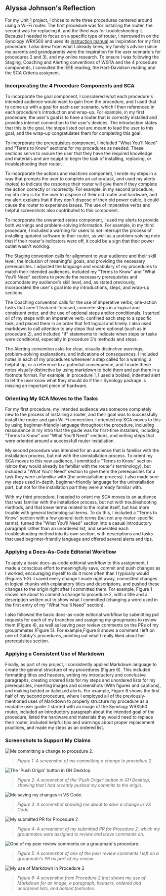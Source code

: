 ## Alyssa Johnson's Reflection 

For my Unit 1 project, I chose to write three procedures centered around using a Wi-Fi router. The first procedure was for installing the router, the second was for replacing it, and the third was for troubleshooting it. Because I needed to focus on a specific type of router, I narrowed in on the Synology WRX560 and used its [instruction manual](https://kb.synology.com/en-us/HIGs/WRX560_HIG/1) as inspiration for my first procedure. I also drew from what I already knew, my family's advice (since my parents and grandparents were the inspiration for the user scenario's for procedures 2 and 3), and my online research. To ensure I was following the Staging, Coaching and Alerting conventions of WGTA and the 4 procedure components, I consulted the IEEE reading, the Hart-Davidson reading and the SCA Criteria assignent. 

### Incorporating the 4 Procedure Components and SCA

To incorporate the goal component, I considered what each procedure's intended audience would want to gain from the procedure, and I used that to come up with a goal for each user scenario, which I then referenced in each procedure's introduction and wrap-up. For example, in my first procedure, the user's goal is to have a router that is correctly installed and provides internet connection to the user's devices. The introduction states that this is the goal, the steps listed out are meant to lead the user to this goal, and the wrap-up congratulates them for completing this goal. 

To incorporate the prerequisites component, I included "What You'll Need" and "Terms to Know" sections for my procedures as needed. These sections serve to assure the user that they have the required knowledge and materials and are equipt to begin the task of installing, replacing, or troubleshooting their router. 

To incorporate the actions and reactions component, I wrote my steps in a way that prompts the user to complete an action/task, and used my alerts (notes) to indicate the response their router will give them if they complete the action correctly or incorrectly. For example, in my second procedure, my 5th step is for the user to dispose of their old router and hardware, and my alert explains that if they don't dispose of their old power cable, it could cause the router to experience issues. The use of imperative verbs and helpful screenshots also contributed to this component.

To incorporate the unwanted states component, I used my alerts to provide both warnings and problem-solving information. For example, in my third procedure, I included a warning for users to not interrupt the process of installing updated software to their router, as well as a problem-solving note that if their router's indicators were off, it could be a sign that their power outlet wasn't working. 

The Staging convention calls for alignment to your audience and their skill level, the inclusion of meaningful goals, and providing the necessary prerequisites. I adjusted the language and vocabulary of my procedures to match their intended audiences, included my "Terms to Know" and "What You'll Need" sections to provide the necessary prerequisites and accomodate my audience's skill level, and, as stated previously, incorporated the user's goal into my introductions, steps, and wrap-up sections.

The Coaching convention calls for the use of imperative verbs, one-action tasks that aren't featured-focused, concrete steps in a logical and consistent order, and the use of optional steps and/or conditionals. I started all of my steps with an imperative verb, confined each step to a specific task, and placed them in an order that felt logical and timely. I also used markdown to call attention to any steps that were optional (such as in procedure 2), and included "if" statements to indicate when steps or tasks were conditional, especially in procedure 3's methods and steps. 

The Alerting convention asks for clear, visually distinctive warnings, problem-solving explanations, and indications of consequences. I included notes in each of my procedures whenever a step called for a warning, a helpful tip, or a reference to a potential consequence, and I made these notes visually distinctive by using markdown to bold them and put them in a footnote format. For example, in procedure 1, I used a bolded, indented alert to let the user know what they should do if their Synology package is missing an important piece of hardware. 

### Orienting My SCA Moves to the Tasks

For my first procedure, my intended audience was someone completely new to the process of installing a router, and their goal was to successfully install the router and gain Wi-Fi connection. I oriented my SCA moves to this by using beginner-friendly language throughout the procedure, including reassurance in my intro that the guide was for first-time installers, including "Terms to Know" and "What You'll Need" sections, and writing steps that were oriented around a successfull router installation. 

My second procedure was intended for an audience that is familiar with the installation process, but not with the uninstallation process. To orient my SCA moves to this new audience, I ommitted a "Terms to Know" section (since they would already be familiar with the router's terminology), but included a "What You'll Need" section to give them the prerequisites for a task they were unfamiliar with (the uninstallation process). I also made sure my steps used in-depth, beginner-friendly language for the uninstallation part, but not for the installation part they were already familiar with. 

With my third procedure, I needed to orient my SCA moves to an audience that was familiar with the installation process, but not with troubleshooting methods, and that knew terms related to the router itself, but had more trouble with general technological terms. To do this, I included a "Terms to Know" section with a few general tech terms (but not any router-specific terms), turned the "What You'll Need" section into a casual introductory paragraph rather than an unordered list, and seperated each troubleshooting method into its own section, with descriptions and tasks that used beginner-friendly language and offered several alerts and tips. 

### Applying a Docs-As-Code Editorial Workflow

To apply a basic docs-as-code editorial workflow to this assignment, I made a conscious effort to meaningfully save, commit and push changes as I worked, encouraging myself to do it more often than I typically would (Figures 1-3). I saved every change I made right away, committed changes in logical chunks with explanatory titles and descriptions, and pushed these changes to the origin right after I committed them. For example, Figure 1 shows me about to commit a change to procedure 2, with a title and a description written out to show what I committed (changing a word used in the first entry of my "What You'll Need" section). 

I also followed the basic docs-as-code editorial workflow by submitting pull requests for each of my branches and assigning my groupmates to review them (Figure 4), as well as leaving peer review comments on the PRs of my groupmmates (Figure 5). For example,Figure 8 shows a comment I left on one of Gabby's procedures, pointing out what I really liked about her prerequisites section. 

### Applying a Consistent Use of Markdown

Finally, as part of my project, I consistently applied Markdown language to create the general structure of my procedures (Figure 6). This included formatting titles and headers, writing my introductory and conclusive paragraphs, creating ordered lists for my steps and unordered lists for my prerequisites, inserting images and screenshots (With figures and captions), and making bolded or italicized alerts. For example, Figure 6 shows the first half of my second procedure, where I employed all of the previously-mentioned uses of Markdown to properly structure my procedure as a readable user guide. I started with an image of the Synology WRX560 router, included an introductory paragraph about the intended goal of the procedure, listed the hardware and materials they would need to replace their router, included helpful tips and warnings about proper replacement practices, and made my steps as an ordered list. 

### Screenshots to Support My Claims

![Me committing a change to procedure 2.](./../johnsona/assets/images/workflowproof1.png)
>*Figure 1: A screenshot of me committing a change to procedure 2.*

![The 'Push Origin' button in GH Desktop](./../johnsona/assets/images/workflowproof2.png)
>*Figure 2: A screenshot of the 'Push Origin' button in GH Desktop, showing that I had recently pushed my commits to the origin.*

![Me saving my changes in VS Code.](./../johnsona/assets/images/workflowproof5.png)
>*Figure 3: A screenshot showing me about to save a change in VS Code.*

![My submitted PR for Procedure 2](./../johnsona/assets/images/workflowproof7myPR.jpeg)
>*Figure 4: A screenshot of my submitted PR for Procedure 2, which my groupmates were assigned to review and leave comments on.*

![One of my peer review comments on a groupmate's procedure.](./../johnsona/assets/images/workflowproof8mypeerreviewfeedback.png)
>*Figure 5: A screenshot of one of the peer review comments I left on a groupmate's PR as part of my review.*

![My use of Markdown in Procedure 2](./../johnsona/assets/images/workflowproof9mymarkdownp.png)
>*Figure 6: A screenshot from Procedure 2 that shows my use of Markdown for an image, a paragraph, headers, ordered and unordered lists, and bolded footnotes.*